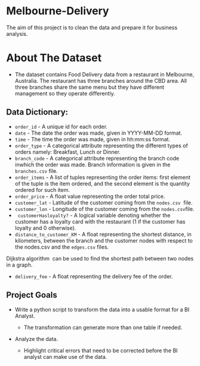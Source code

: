 # Melbourne-Delivery
The aim of this project is to clean the data and prepare it for business analysis.


# About The Dataset

- The dataset contains Food Delivery data from a restaurant in Melbourne, Australia. ​The restaurant has three branches around the CBD area. All three branches share the same menu but they have different management so they operate differently.

## Data Dictionary:

- `order_id` - A unique id for each order.
- `date` - The date the order was made, given in YYYY-MM-DD format.
- `time` - The time the order was made, given in hh:mm:ss format.
- `order_type` - A categorical attribute representing the different types of orders namely: Breakfast, Lunch or Dinner.
- `branch_code` - A categorical attribute representing the branch code inwhich the order was made. Branch information is given in the `​branches.csv` file.
- `order_items` - A list of tuples representing the order items: first element of the tuple is the item ordered, and the second element is the quantity ordered for such item.
- `order_price` - A float value representing the order total price.
- `customer_lat` - Latitude of the customer coming from the `​nodes.csv` ​ file.
- `customer_lon` - Longitude of the customer coming from the `​nodes.csv`file.
- ` customerHasloyalty?` - A logical variable denoting whether the customer has a loyalty card with the restaurant (1 if the customer has loyalty and 0 otherwise).
- `distance_to_customer_KM` - A float representing the shortest distance, in kilometers, between the branch and the customer nodes with respect to the ​nodes.csv​ and the `​edges.csv` ​ files.

​Dijkstra algorithm ​ can be used to find the shortest path between two nodes in a graph.


- `delivery_fee` - A float representing the delivery fee of the order.



## Project Goals 

- Write a python script to transform the data into a usable format for a BI Analyst.

    -  The transformation can generate more than one table if needed.

- Analyze the data.

    -  Highlight critical errors that need to be corrected before the BI analyst can make use of the data.
